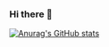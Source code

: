 ### Hi there 👋
[![Anurag's GitHub stats](https://github-readme-stats.vercel.app/api?username=tipsyboy&show_icons=true&theme=onedark)](https://github.com/anuraghazra/github-readme-stats)
<!--
**tipsyboy/tipsyboy** is a ✨ _special_ ✨ repository because its `README.md` (this file) appears on your GitHub profile.

Here are some ideas to get you started:

- 🔭 I’m currently working on ...
- 🌱 I’m currently learning ...
- 👯 I’m looking to collaborate on ...
- 🤔 I’m looking for help with ...
- 💬 Ask me about ...
- 📫 How to reach me: ...
- 😄 Pronouns: ...
- ⚡ Fun fact: ...
-->
